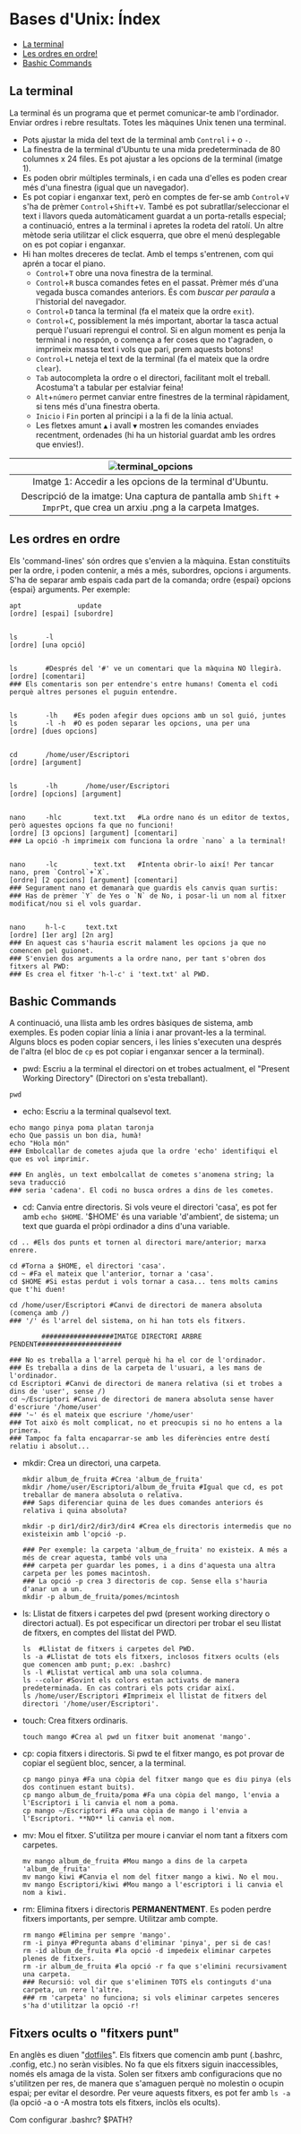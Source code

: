 
# Bases d'Unix: Índex

- [La terminal](#terminal)
- [Les ordres en ordre!](#ordre)
- [Bashic Commands](#bashic)


<h2 id="terminal">La terminal</h2>

La terminal és un programa que et permet comunicar-te amb l'ordinador. Enviar ordres i rebre resultats. Totes les màquines Unix tenen una terminal. 

 - Pots ajustar la mida del text de la terminal amb `Control` i `+` o `-`.
 - La finestra de la terminal d'Ubuntu te una mida predeterminada de 80 columnes x 24 files. Es pot ajustar a les opcions de la terminal (imatge 1). 
 - Es poden obrir múltiples terminals, i en cada una d'elles es poden crear més d'una finestra (igual que un navegador). 
 - Es pot copiar i enganxar text, però en comptes de fer-se amb `Control`+`V` s'ha de prèmer `Control`+`Shift`+`V`. També es pot subratllar/seleccionar el text i llavors queda automàticament guardat a un porta-retalls especial; a continuació, entres a la terminal i apretes la rodeta del ratolí. Un altre mètode seria
utilitzar el click esquerra, que obre el menú desplegable on es pot copiar i enganxar. 
 - Hi han moltes dreceres de teclat. Amb el temps s'entrenen, com qui aprén a tocar el piano. 
     - `Control`+`T` obre una nova finestra de la terminal.
     - `Control`+`R` busca comandes fetes en el passat. Prèmer més d'una vegada busca comandes anteriors. És com *buscar per paraula* a l'historial del navegador.
     - `Control`+`D` tanca la terminal (fa el mateix que la ordre `exit`).
     - `Control`+`C`, possiblement la més important, abortar la tasca actual perquè l'usuari reprengui el control. Si en algun moment es penja la terminal i no respón, o comença a fer coses que no t'agraden, o imprimeix massa text i vols que pari, prem aquests botons!
     - `Control`+`L` neteja el text de la terminal (fa el mateix que la ordre `clear`).
     - `Tab` autocompleta la ordre o el directori, facilitant molt el treball. Acostuma't a tabular per estalviar feina!
     - `Alt`+`número` permet canviar entre finestres de la terminal ràpidament, si tens més d'una finestra oberta.
     - `Inicio` i `Fin` porten al principi i a la fi de la línia actual. 
     - Les fletxes amunt `▲` i avall `▼` mostren les comandes enviades recentment, ordenades (hi ha un historial guardat amb les ordres que envies!). 


| ![terminal_opcions](https://github.com/adria-boada/effective-octo-umbrella/blob/main/imatges/terminal_opcions.png) |
|:--:| 
|Imatge 1: Accedir a les opcions de la terminal d'Ubuntu. |
| Descripció de la imatge: Una captura de pantalla amb `Shift` + `ImprPt`, que crea un arxiu .png a la carpeta Imatges. |
    

<h2 id="ordre">Les ordres en ordre</h2>

Els 'command-lines' són ordres que s'envien a la màquina. Estan constituïts per la ordre, i poden contenir, a més a més, subordres, opcions i arguments.
S'ha de separar amb espais cada part de la comanda; ordre {espai} opcions {espai} arguments.
Per exemple:


    apt              update
    [ordre] [espai] [subordre]
    
    
    ls       -l
    [ordre] [una opció]
    
    
    ls       #Després del '#' ve un comentari que la màquina NO llegirà. 
    [ordre] [comentari]
    ### Els comentaris son per entendre's entre humans! Comenta el codi perquè altres persones el puguin entendre.
    
    
    ls       -lh    #Es poden afegir dues opcions amb un sol guió, juntes
    ls       -l -h  #O es poden separar les opcions, una per una
    [ordre] [dues opcions]
    
    
    cd       /home/user/Escriptori
    [ordre] [argument]
    
    
    ls       -lh       /home/user/Escriptori
    [ordre] [opcions] [argument]
    
    
    nano     -hlc        text.txt   #La ordre nano és un editor de textos, però aquestes opcions fa que no funcioni!
    [ordre] [3 opcions] [argument] [comentari]
    ### La opció -h imprimeix com funciona la ordre `nano` a la terminal!
    
    
    nano     -lc         text.txt   #Intenta obrir-lo així! Per tancar nano, prem `Control`+`X`.
    [ordre] [2 opcions] [argument] [comentari]
    ### Segurament nano et demanarà que guardis els canvis quan surtis: 
    ### Has de prèmer `Y` de Yes o `N` de No, i posar-li un nom al fitxer modificat/nou si el vols guardar.
    
    
    nano     h-l-c     text.txt
    [ordre] [1er arg] [2n arg]
    ### En aquest cas s'hauria escrit malament les opcions ja que no comencen pel guionet.
    ### S'envien dos arguments a la ordre nano, per tant s'obren dos fitxers al PWD:
    ### Es crea el fitxer 'h-l-c' i 'text.txt' al PWD. 


<h2 id="bashic">Bashic Commands</h2>

A continuació, una llista amb les ordres bàsiques de sistema, amb exemples. Es poden copiar línia a línia i anar provant-les a la terminal. Alguns blocs es poden copiar sencers, i les línies s'executen una després de l'altra (el bloc de `cp` es pot copiar i enganxar sencer a la terminal). 


 - pwd: Escriu a la terminal el directori on et trobes actualment, el "Present Working Directory" (Directori on s'esta treballant).
    
```
pwd
```
      
 - echo: Escriu a la terminal qualsevol text.

```
echo mango pinya poma platan taronja
echo Que passis un bon dia, humà!
echo "Hola món"
### Embolcallar de cometes ajuda que la ordre 'echo' identifiqui el que es vol imprimir. 
       
### En anglès, un text embolcallat de cometes s'anomena string; la seva traducció
### seria 'cadena'. El codi no busca ordres a dins de les cometes. 
```      
        
 - cd: Canvia entre directoris. Si vols veure el directori 'casa', es pot fer amb `echo $HOME`. '$HOME' és una variable 'd'ambient', de sistema; un text
que guarda el pròpi ordinador a dins d'una variable.
        
```
cd .. #Els dos punts et tornen al directori mare/anterior; marxa enrere.
        
cd #Torna a $HOME, el directori 'casa'.
cd ~ #Fa el mateix que l'anterior, tornar a 'casa'.
cd $HOME #Si estas perdut i vols tornar a casa... tens molts camins que t'hi duen!
        
cd /home/user/Escriptori #Canvi de directori de manera absoluta (comença amb /)
### '/' és l'arrel del sistema, on hi han tots els fitxers.
        
        ##################IMATGE DIRECTORI ARBRE PENDENT#####################
        
### No es treballa a l'arrel perquè hi ha el cor de l'ordinador.
### Es treballa a dins de la carpeta de l'usuari, a les mans de l'ordinador. 
cd Escriptori #Canvi de directori de manera relativa (si et trobes a dins de 'user', sense /)
cd ~/Escriptori #Canvi de directori de manera absoluta sense haver d'escriure '/home/user'
### '~' és el mateix que escriure '/home/user'
### Tot això és molt complicat, no et preocupis si no ho entens a la primera.
### Tampoc fa falta encaparrar-se amb les diferències entre destí relatiu i absolut...
```
        
 - mkdir: Crea un directori, una carpeta.
     
       mkdir album_de_fruita #Crea 'album_de_fruita'
       mkdir /home/user/Escriptori/album_de_fruita #Igual que cd, es pot treballar de manera absoluta o relativa.
       ### Saps diferenciar quina de les dues comandes anteriors és relativa i quina absoluta?
       
       mkdir -p dir1/dir2/dir3/dir4 #Crea els directoris intermedis que no existeixin amb l'opció -p.
       
       ### Per exemple: la carpeta 'album_de_fruita' no existeix. A més a més de crear aquesta, també vols una
       ### carpeta per guardar les pomes, i a dins d'aquesta una altra carpeta per les pomes macintosh. 
       ### La opció -p crea 3 directoris de cop. Sense ella s'hauria d'anar un a un.
       mkdir -p album_de_fruita/pomes/mcintosh

 - ls: Llistat de fitxers i carpetes del pwd (present working directory o directori actual). Es pot especificar un directori
per trobar el seu llistat de fitxers, en comptes del llistat del PWD. 
       
       ls  #Llistat de fitxers i carpetes del PWD.
       ls -a #Llistat de tots els fitxers, inclosos fitxers ocults (els que comencen amb punt; p.ex: .bashrc)
       ls -l #Llistat vertical amb una sola columna.
       ls --color #Sovint els colors estan activats de manera predeterminada. En cas contrari els pots cridar així.
       ls /home/user/Escriptori #Imprimeix el llistat de fitxers del directori '/home/user/Escriptori'. 
 
 - touch: Crea fitxers ordinaris.  

       touch mango #Crea al pwd un fitxer buit anomenat 'mango'.
       
 - cp: copia fitxers i directoris. Si pwd te el fitxer mango, es pot provar de copiar el següent bloc, sencer, a la terminal. 

       cp mango pinya #Fa una còpia del fitxer mango que es diu pinya (els dos continuen estant buits).
       cp mango album_de_fruita/poma #Fa una còpia del mango, l'envia a l'Escriptori i li canvia el nom a poma.
       cp mango ~/Escriptori #Fa una còpia de mango i l'envia a l'Escriptori. **NO** li canvia el nom. 
       
 - mv: Mou el fitxer. S'utilitza per moure i canviar el nom tant a fitxers com carpetes.

       mv mango album_de_fruita #Mou mango a dins de la carpeta 'album_de_fruita'
       mv mango kiwi #Canvia el nom del fitxer mango a kiwi. No el mou.
       mv mango Escriptori/kiwi #Mou mango a l'escriptori i li canvia el nom a kiwi. 

 - rm: Elimina fitxers i directoris **PERMANENTMENT**. Es poden perdre fitxers importants, per sempre. Utilitzar amb compte. 
 
       rm mango #Elimina per sempre 'mango'.
       rm -i pinya #Pregunta abans d'eliminar 'pinya', per si de cas!
       rm -id album_de_fruita #la opció -d impedeix eliminar carpetes plenes de fitxers.
       rm -ir album_de_fruita #la opció -r fa que s'elimini recursivament una carpeta.
       ### Recursió: vol dir que s'eliminen TOTS els continguts d'una carpeta, un rere l'altre.
       ### rm 'carpeta' no funciona; si vols eliminar carpetes senceres s'ha d'utilitzar la opció -r!
 
 <h2 id="dotfiles">Fitxers ocults o "fitxers punt"</h2>
 
En anglès es diuen "[dotfiles](https://en.wikipedia.org/wiki/Hidden_file_and_hidden_directory "Wikipedia en anglès")". Els fitxers que comencin amb punt (.bashrc, .config, etc.) no seràn visibles. No fa que els fitxers siguin inaccessibles, només els amaga de la vista. Solen ser fitxers amb configuracions que no s'utilitzen per res, de manera que s'amaguen perquè no molestin o ocupin espai; per evitar el desordre. Per veure aquests fitxers, es pot fer amb `ls -a` (la opció -a o -A mostra tots els fitxers, inclòs els ocults). 
 
Com configurar .bashrc? $PATH?
